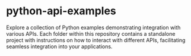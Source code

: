 # python-api-examples
 Explore a collection of Python examples demonstrating integration with various APIs. Each folder within this repository contains a standalone project with instructions on how to interact with different APIs, facilitating seamless integration into your applications.
